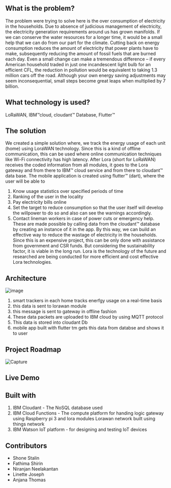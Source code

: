 ## What is the problem?
The problem were trying to solve here is the over consumption of electricity in the households. Due to absence of judicious management of electricity, the electricity generation requirements around us has grown manifolds. If we can conserve the water resources for a longer time, it would be a small help that we can do from our part for the climate. 
Cutting back on energy consumption reduces the amount of electricity that power plants have to make, subsequently reducing the amount of fossil fuels that are burned each day. Even a small change can make a tremendous difference – if every American household traded in just one incandescent light bulb for an efficient CFL, the reduction in pollution would be equivalent to taking 1.3 million cars off the road.
 Although your own energy saving adjustments may seem inconsequential, small steps become great leaps when multiplied by 7 billion.


## What technology is used?
LoRaWAN, IBM™cloud, cloudant™ Database, Flutter™

## The solution
We created a simple solution where, we track the energy usage of each unit (home) using LoraWAN technology. Since this is a kind of offline communication, this can be used where online communication techniques like Wi-Fi connectivity has high latency. 
After Lora (short for LoRaWAN) receives the coded information from all modules, it goes to the Lora gateway and from there to IBM™ cloud service and from there to cloudant™ data base.
The mobile application is created using flutter™ (dart), where the user will be able to 
1.	Know usage statistics over specified periods of time
2.	Ranking of the user in the locality
3.	Pay electricity bills online
4.	Set the target to reduce consumption so that the user itself will develop the willpower to do so and also can see the warnings accordingly.
5.	Contact lineman workers in case of power cuts or emergency help.
These are made possible by calling data from the cloudant™ database by creating an instance of it in the app. By this way, we can build an effective way to reduce the wastage of electricity in the households.
Since this is an expensive project, this can be only done with assistance from government and CSR funds. But considering the sustainability factor, it is viable in the long run. Lora is the technology of the future and researched are being conducted for more efficient and cost effective Lora technologies. 


## Architecture

![image](https://user-images.githubusercontent.com/65534301/122575619-903f9c80-d06e-11eb-979b-25c03ad838b4.png)

 1. smart trackers in each home tracks enerfgy usage on a real-time basis
 2. this data is sent to lorawan module
 3. this message is sent to gateway in offline  fashion
 4. These data packets are uploaded to IBM cloud by using MQTT protocol
 5. This data is stored into cloudant Db
 6. mobile app built with flutter tm gets this data from databse and shows it to user
 
 ## Project Roadmap
 
 ![Capture](https://user-images.githubusercontent.com/65534301/122576359-3be8ec80-d06f-11eb-8509-835235a50a1a.JPG)

## Live Demo

## Built with 


1. IBM Cloudant - The NoSQL database used
2. IBM Cloud Functions - The compute platform for handing logic gateway using Raspberry pi 3 and lora modules Lorawan network built using things network
3. IBM Watson IoT platform - for designing and testing IoT devices

## Contributors
<ul>
<li>Shone Stalin</li>
<li>Fathima Shirin</li>
<li>Niranjan Neelakantan</li>
<li>Linette Joseph</li>
<li>Anjana Thomas</li>
</ui>
